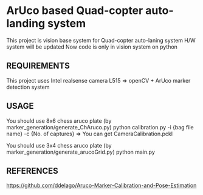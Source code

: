 ArUco based Quad-copter auto-landing system
=============
This project is vision base system for Quad-copter auto-laning system
H/W system will be updated
Now code is only in vision system on python

REQUIREMENTS
-------------
This project uses Intel realsense camera L515 => 
openCV + ArUco marker detection system

USAGE
-------------
You should use 8x6 chess aruco plate (by marker_generation/generate_ChAruco.py)
    python calibration.py -i {bag file name} -c {No. of captures}
=> You can get CameraCalibration.pckl

You should use 3x4 chess aruco plate (by marker_generation/generate_arucoGrid.py)
    python main.py

REFERENCES
-------------
<https://github.com/ddelago/Aruco-Marker-Calibration-and-Pose-Estimation>